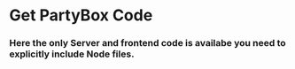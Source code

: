 # Get PartyBox Code
### Here the only Server and frontend code is availabe you need to explicitly include Node files.
